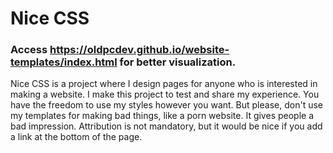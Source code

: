 # Nice CSS
### Access https://oldpcdev.github.io/website-templates/index.html for better visualization.
Nice CSS is a project where I design pages for anyone who is interested in making a website. I make this project to test and share my experience. You have the freedom to use my styles however you want. But please, don't use my templates for making bad things, like a porn website. It gives people a bad impression.
Attribution is not mandatory, but it would be nice if you add a link at the bottom of the page.
